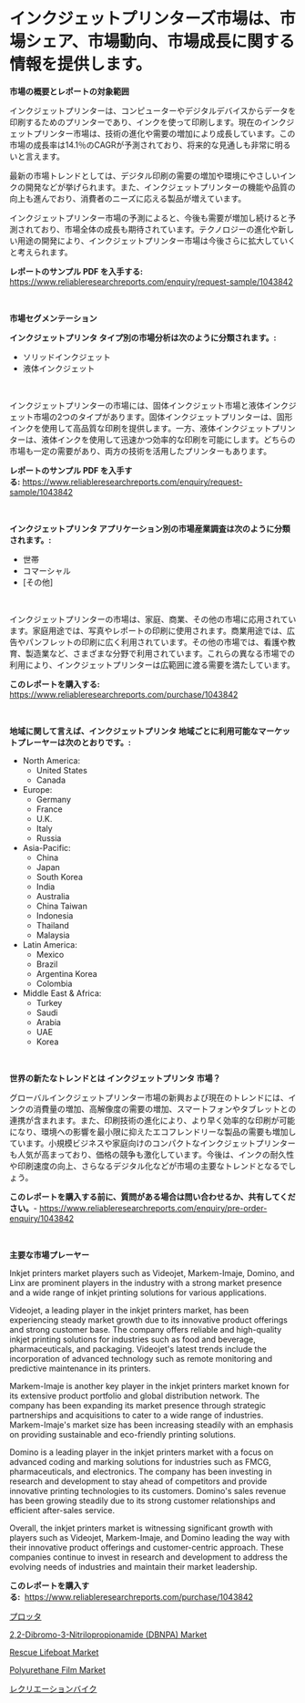 <p><h1>インクジェットプリンターズ市場は、市場シェア、市場動向、市場成長に関する情報を提供します。</h1></p><p><strong>市場の概要とレポートの対象範囲</strong></p>
<p><p>インクジェットプリンターは、コンピューターやデジタルデバイスからデータを印刷するためのプリンターであり、インクを使って印刷します。現在のインクジェットプリンター市場は、技術の進化や需要の増加により成長しています。この市場の成長率は14.1％のCAGRが予測されており、将来的な見通しも非常に明るいと言えます。</p><p>最新の市場トレンドとしては、デジタル印刷の需要の増加や環境にやさしいインクの開発などが挙げられます。また、インクジェットプリンターの機能や品質の向上も進んでおり、消費者のニーズに応える製品が増えています。</p><p>インクジェットプリンター市場の予測によると、今後も需要が増加し続けると予測されており、市場全体の成長も期待されています。テクノロジーの進化や新しい用途の開発により、インクジェットプリンター市場は今後さらに拡大していくと考えられます。</p></p>
<p><strong>レポートのサンプル PDF を入手する:</strong> <a href="https://www.reliableresearchreports.com/enquiry/request-sample/1043842">https://www.reliableresearchreports.com/enquiry/request-sample/1043842</a></p>
<p>&nbsp;</p>
<p><strong>市場セグメンテーション</strong></p>
<p><strong>インクジェットプリンタ タイプ別の市場分析は次のように分類されます。:</strong></p>
<p><ul><li>ソリッドインクジェット</li><li>液体インクジェット</li></ul></p>
<p>&nbsp;</p>
<p><p>インクジェットプリンターの市場には、固体インクジェット市場と液体インクジェット市場の2つのタイプがあります。固体インクジェットプリンターは、固形インクを使用して高品質な印刷を提供します。一方、液体インクジェットプリンターは、液体インクを使用して迅速かつ効率的な印刷を可能にします。どちらの市場も一定の需要があり、両方の技術を活用したプリンターもあります。</p></p>
<p><strong>レポートのサンプル PDF を入手する:</strong>&nbsp;<a href="https://www.reliableresearchreports.com/enquiry/request-sample/1043842">https://www.reliableresearchreports.com/enquiry/request-sample/1043842</a></p>
<p>&nbsp;</p>
<p><strong> インクジェットプリンタ アプリケーション別の市場産業調査は次のように分類されます。:</strong></p>
<p><ul><li>世帯</li><li>コマーシャル</li><li>[その他]</li></ul></p>
<p>&nbsp;</p>
<p><p>インクジェットプリンターの市場は、家庭、商業、その他の市場に応用されています。家庭用途では、写真やレポートの印刷に使用されます。商業用途では、広告やパンフレットの印刷に広く利用されています。その他の市場では、看護や教育、製造業など、さまざまな分野で利用されています。これらの異なる市場での利用により、インクジェットプリンターは広範囲に渡る需要を満たしています。</p></p>
<p><strong>このレポートを購入する:</strong>&nbsp; <a href="https://www.reliableresearchreports.com/purchase/1043842">https://www.reliableresearchreports.com/purchase/1043842</a></p>
<p>&nbsp;</p>
<p><strong>地域に関して言えば、インクジェットプリンタ 地域ごとに利用可能なマーケットプレーヤーは次のとおりです。:</strong></p>
<p><ul>
    <li>
        North America:
        <ul>
            <li>United States</li>
            <li>Canada</li>
        </ul>
    </li>
    <li>
        Europe:
        <ul>
            <li>Germany</li>
            <li>France</li>
            <li>U.K.</li>
            <li>Italy</li>
            <li>Russia</li>
        </ul>
    </li>
    <li>
        Asia-Pacific:
        <ul>
            <li>China</li>
            <li>Japan</li>
            <li>South Korea</li>
            <li>India</li>
            <li>Australia</li>
            <li>China Taiwan</li>
            <li>Indonesia</li>
            <li>Thailand</li>
            <li>Malaysia</li>
        </ul>
    </li>
    <li>
        Latin America:
        <ul>
            <li>Mexico</li>
            <li>Brazil</li>
            <li>Argentina Korea</li>
            <li>Colombia</li>
        </ul>
    </li>
    <li>
        Middle East & Africa:
        <ul>
            <li>Turkey</li>
            <li>Saudi</li>
            <li>Arabia</li>
            <li>UAE</li>
            <li>Korea</li>
        </ul>
    </li>
    </ul></p>
<p>&nbsp;</p>
<p><strong>世界の新たなトレンドとは インクジェットプリンタ 市場？</strong></p>
<p><p>グローバルインクジェットプリンター市場の新興および現在のトレンドには、インクの消費量の増加、高解像度の需要の増加、スマートフォンやタブレットとの連携が含まれます。また、印刷技術の進化により、より早く効率的な印刷が可能になり、環境への影響を最小限に抑えたエコフレンドリーな製品の需要も増加しています。小規模ビジネスや家庭向けのコンパクトなインクジェットプリンターも人気が高まっており、価格の競争も激化しています。今後は、インクの耐久性や印刷速度の向上、さらなるデジタル化などが市場の主要なトレンドとなるでしょう。</p></p>
<p><strong>このレポートを購入する前に、質問がある場合は問い合わせるか、共有してください。</strong>- <a href="https://www.reliableresearchreports.com/enquiry/pre-order-enquiry/1043842">https://www.reliableresearchreports.com/enquiry/pre-order-enquiry/1043842</a></p>
<p>&nbsp;</p>
<p><strong>主要な市場プレーヤー</strong></p>
<p><p>Inkjet printers market players such as Videojet, Markem-Imaje, Domino, and Linx are prominent players in the industry with a strong market presence and a wide range of inkjet printing solutions for various applications.</p><p>Videojet, a leading player in the inkjet printers market, has been experiencing steady market growth due to its innovative product offerings and strong customer base. The company offers reliable and high-quality inkjet printing solutions for industries such as food and beverage, pharmaceuticals, and packaging. Videojet's latest trends include the incorporation of advanced technology such as remote monitoring and predictive maintenance in its printers.</p><p>Markem-Imaje is another key player in the inkjet printers market known for its extensive product portfolio and global distribution network. The company has been expanding its market presence through strategic partnerships and acquisitions to cater to a wide range of industries. Markem-Imaje's market size has been increasing steadily with an emphasis on providing sustainable and eco-friendly printing solutions.</p><p>Domino is a leading player in the inkjet printers market with a focus on advanced coding and marking solutions for industries such as FMCG, pharmaceuticals, and electronics. The company has been investing in research and development to stay ahead of competitors and provide innovative printing technologies to its customers. Domino's sales revenue has been growing steadily due to its strong customer relationships and efficient after-sales service.</p><p>Overall, the inkjet printers market is witnessing significant growth with players such as Videojet, Markem-Imaje, and Domino leading the way with their innovative product offerings and customer-centric approach. These companies continue to invest in research and development to address the evolving needs of industries and maintain their market leadership.</p></p>
<p><strong>このレポートを購入する:</strong>&nbsp;&nbsp;<a href="https://www.reliableresearchreports.com/purchase/1043842">https://www.reliableresearchreports.com/purchase/1043842</a></p>
<p><p><a href="https://github.com/bevdtkn4419963/Market-Research-Report-List-1/blob/main/6429883192016.md">プロッタ</a></p><p><a href="https://noble-drawer-34c.notion.site/2-2-Dibromo-3-Nitrilopropionamide-DBNPA-Market-Dynamics-2024-2031-Also-about-Its-Market-Trends-P-7526cdb9981f468d93cd0b94ae718647">2,2-Dibromo-3-Nitrilopropionamide (DBNPA) Market</a></p><p><a href="https://issuu.com/reportprime-2/docs/rescue-lifeboat-market-size-2030.pptx">Rescue Lifeboat Market</a></p><p><a href="https://github.com/prosalinda88/Market-Research-Report-List-3/blob/main/polyurethane-film-market.md">Polyurethane Film Market</a></p><p><a href="https://medium.com/@rodhoppe07/%E3%83%AC%E3%82%AF%E3%83%AA%E3%82%A8%E3%83%BC%E3%82%B7%E3%83%A7%E3%83%8A%E3%83%AB%E3%83%90%E3%82%A4%E3%82%AF%E5%B8%82%E5%A0%B4%E5%88%86%E6%9E%90-%E3%81%9D%E3%81%AEcagr-%E5%B8%82%E5%A0%B4%E3%82%BB%E3%82%B0%E3%83%A1%E3%83%B3%E3%83%86%E3%83%BC%E3%82%B7%E3%83%A7%E3%83%B3-%E3%81%8A%E3%82%88%E3%81%B3%E4%B8%96%E7%95%8C%E7%9A%84%E3%81%AA%E7%94%A3%E6%A5%AD%E6%A6%82%E8%A6%81-d9f9d0927ae8">レクリエーションバイク</a></p></p>